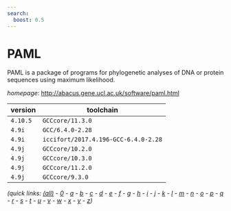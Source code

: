 ```yaml
---
search:
  boost: 0.5
---
```

# PAML

PAML is a package of programs for phylogenetic  analyses of DNA or protein sequences using maximum likelihood.

*homepage*: <http://abacus.gene.ucl.ac.uk/software/paml.html>

version | toolchain
--------|----------
``4.10.5`` | ``GCCcore/11.3.0``
``4.9i`` | ``GCC/6.4.0-2.28``
``4.9i`` | ``iccifort/2017.4.196-GCC-6.4.0-2.28``
``4.9j`` | ``GCCcore/10.2.0``
``4.9j`` | ``GCCcore/10.3.0``
``4.9j`` | ``GCCcore/11.2.0``
``4.9j`` | ``GCCcore/9.3.0``


*(quick links: [(all)](../index.md) - [0](../0/index.md) - [a](../a/index.md) - [b](../b/index.md) - [c](../c/index.md) - [d](../d/index.md) - [e](../e/index.md) - [f](../f/index.md) - [g](../g/index.md) - [h](../h/index.md) - [i](../i/index.md) - [j](../j/index.md) - [k](../k/index.md) - [l](../l/index.md) - [m](../m/index.md) - [n](../n/index.md) - [o](../o/index.md) - [p](../p/index.md) - [q](../q/index.md) - [r](../r/index.md) - [s](../s/index.md) - [t](../t/index.md) - [u](../u/index.md) - [v](../v/index.md) - [w](../w/index.md) - [x](../x/index.md) - [y](../y/index.md) - [z](../z/index.md))*

